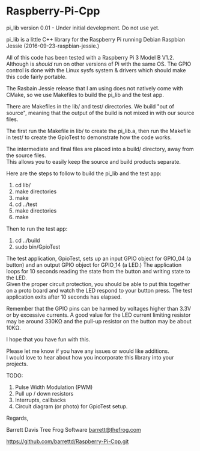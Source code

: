 # Raspberry-Pi-Cpp
pi_lib version 0.01 - Under initial development. Do not use yet.

pi_lib is a little C++ library for the Raspberry Pi running Debian Raspbian Jessie (2016-09-23-raspbian-jessie.)

All of this code has been tested with a Raspberry Pi 3 Model B V1.2.  Although is *should* run on other versions of Pi with the same OS.
The GPIO control is done with the Linux sysfs system & drivers which should make this code fairly portable.

The Rasbain Jessie release that I am using does not natively come with CMake, so we use Makefiles to build the pi_lib and the test app.

There are Makefiles in the lib/ and test/ directories.  We build "out of source", meaning that the 
output of the build is not mixed in with our source files.

The first run the Makefile in lib/ to create the pi_lib.a, then run the Makefile in test/ to create the GpioTest to demonstrate how the code works.

The intermediate and final files are placed into a build/ directory, away from the source files.  
This allows you to easily keep the source and build products separate.

Here are the steps to follow to build the pi_lib and the test app:

1. cd lib/
2. make directories
3. make
4. cd ../test
5. make directories
6. make

Then to run the test app:

1. cd ../build
2. sudo bin/GpioTest

The test application, GpioTest, sets up an input GPIO object for GPIO_04 (a button) and an output GPIO object for GPIO_14 (a LED.)
The application loops for 10 seconds reading the state from the button and writing state to the LED.  
Given the proper circuit protection, you should be able to put this together on a proto board and watch the LED respond to your button press.
The test application exits after 10 seconds has elapsed.

Remember that the GPIO pins can be harmed by voltages higher than 3.3V or by excessive currents.
A good value for the LED current limiting resistor may be around 330KΩ and the pull-up resistor on the button may be about 10KΩ.

I hope that you have fun with this.

Please let me know if you have any issues or would like additions.  
I would love to hear about how you incorporate this library into your projects.

TODO:

1. Pulse Width Modulation (PWM)
2. Pull up / down resistors
3. Interrupts, callbacks
4. Circuit diagram (or photo) for GpioTest setup.

Regards,

Barrett Davis
Tree Frog Software
barrett@thefrog.com

https://github.com/barrettd/Raspberry-Pi-Cpp.git
